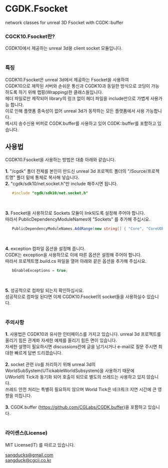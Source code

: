 # CGDK.Fsocket<br>
network classes for unreal 3D Fsocket with CGDK::buffer<br>

### CGCK10.Fsocket란?<br>
   CGDK10에서 제공하는 unreal 3d용 client socket 모듈입니다.<br>
<br>

### 특징<br>
   CGDK10.Fsocket은 unreal 3d에서 제공하는 Fsocket을 사용하여<br>
   CGDK10으로 제작된 서버와 손쉬운 통신과 CGDK10과 동일한 방식으로 코딩이 가능하도록 하기 위해 랩핑(Wrapping)한 클래스들입니다.<br>
   헤더 파일로만 제작되어 library의 링크 없이 헤더 파일을 include만으로 가볍게 사용가능 합니다.<br>
   이로 인해 플랫폼 종속성이 없어 unreal 3d가 동작하는 모든 플랫폼에서 사용 가능합니다.<br>
   메시지 송수신용 버퍼로 CGDK.buffer를 사용하고 있어 CGDK::buffer를 포함하고 있습니다.

## 사용법<br>
   CGDK10.Fsocket을 사용하는 방법은 대충 아래와 같습니다.<br>
<br>
   __1.__ "/cgdk" 폴더 전체를 본인이 만드신 unreal 3d 프로젝트 폴더의 "/Source/프로젝트명" 폴더 밑에 통체로 복사해 넣습니다.<br>
   __2.__ "cgdk/sdk10/net.socket.h"만 include 해주시면 됩니다.<br>

   ``` C++
      #include "cgdk/sdk10/net.socket.h"
   ```
<br>

   __3.__ Fsocket을 사용하므로 Sockets 모듈이 link되도록 설정해 주어야 합니다.<br>
      따라서 PublicDependencyModuleNames에 "Sockets" 를 추가해 주십시요.<br>
   ``` C#
      PublicDependencyModuleNames.AddRange(new string[] { "Core", "CoreUObject", ... , "Sockets" });
   ```
<br>

   __4.__ exception 컴파일 옵션을 설정해 줍니다.<br>
      CGDK는 exception을 사용하므로 이에 따른 옵션은 설정해 주어야 합니다.<br>
      따라서 프로젝트명.build.cs 파일을 열어 아래와 같은 옵션을 추가해 주십시요.<br>
   ``` C#
      bEnableExceptions = true;
   ```
<br>

   __5.__ 성공적으로 컴파일 되는지 확인하십시요.<br>
      성공적으로 컴파일 된다면 이제 CGDK10.Fsocket의 socket들을 사용하실수 있습니다.<br>
<br>

### 주의사항

__1.__ 사용법은 CGDK10과 유사한 인터페이스를 가지고 있습니다.
unreal 3d 프로젝트를 올리기 힘든 관계롸 자세한 예제를 올리기 힘든 면이 있습니다.<br>
자세한 설명이 필요하시면 discussions란에 글을 남기시거나 e-mail로 질문 주시면 최대한 빠르게 답변 드리겠습니다.<br>
<br>
__2.__ socket 관련 i/o를 처리하기 위해 unreal 3d의 WorldSubSystem(UTickableWorldSubsystem)을 사용하기 때문에<br>
   UWorld의 Tick과 동기화 되어 호출이 되므로 별도의 쓰레드는 사용하고 있지 않습니다.<br>
   쓰레드 안전 처리는 특별히 필요하지 않으며 World Tick은 네크워크 지연 시간에 큰 영향을 미칩니다.<br>
<br>
__3.__ CGDK.buffer (https://github.com/CGLabs/CGDK.buffer)을 포함하고 있습니다.<br>
<br>

### 라이센스(License)<br>

MIT License(IT) 를 따르고 있습니다.<br>

sangducks@gmail.com <br>
sangduck@cgcii.co.kr <br>
